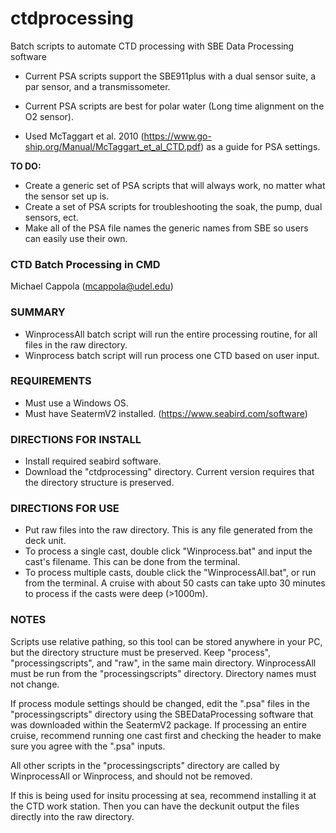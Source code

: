 # ctdprocessing
Batch scripts to automate CTD processing with SBE Data Processing software

- Current PSA scripts support the SBE911plus with a dual sensor suite, a par sensor, and a transmissometer.
- Current PSA scripts are best for polar water (Long time alignment on the O2 sensor).
  
- Used McTaggart et al. 2010 (https://www.go-ship.org/Manual/McTaggart_et_al_CTD.pdf) as a guide for PSA settings. 

**TO DO:** 
- Create a generic set of PSA scripts that will always work, no matter what the sensor set up is.
- Create a set of PSA scripts for troubleshooting the soak, the pump, dual sensors, ect.
- Make all of the PSA file names the generic names from SBE so users can easily use their own.

### CTD Batch Processing in CMD
Michael Cappola (mcappola@udel.edu)

### SUMMARY
- WinprocessAll batch script will run the entire processing routine, for all files in the raw directory.
- Winprocess batch script will run process one CTD based on user input.

### REQUIREMENTS
- Must use a Windows OS.
- Must have SeatermV2 installed. (https://www.seabird.com/software)

### DIRECTIONS FOR INSTALL
- Install required seabird software.
- Download the "ctdprocessing" directory. Current version requires that the directory structure is preserved.

### DIRECTIONS FOR USE
- Put raw files into the raw directory. This is any file generated from the deck unit.
- To process a single cast, double click "Winprocess.bat" and input the cast's filename. This can be done from the terminal.
- To process multiple casts, double click the "WinprocessAll.bat", or run from the terminal. A cruise with about 50 casts can take upto 30 minutes to process if the casts were deep (>1000m).

### NOTES
Scripts use relative pathing, so this tool can be stored anywhere in your PC, but the directory structure must be preserved. Keep "process", "processingscripts", and "raw", in the same main directory. WinprocessAll must be run from the "processingscripts" directory. Directory names must not change.

If process module settings should be changed, edit the ".psa" files in the "processingscripts" directory using the SBEDataProcessing software that was downloaded within the SeatermV2 package. If processing an entire cruise, recommend running one cast first and checking the header to make sure you agree with the ".psa" inputs. 

All other scripts in the "processingscripts" directory are called by WinprocessAll or Winprocess, and should not be removed.

If this is being used for insitu processing at sea, recommend installing it at the CTD work station. Then you can have the deckunit output the files directly into the raw directory. 

